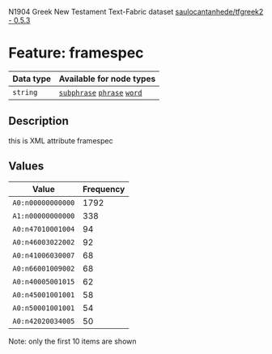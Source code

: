 <p>N1904 Greek New Testament Text-Fabric dataset <a href="https://github.com/saulocantanhede/tfgreek2">saulocantanhede/tfgreek2 - 0.5.3</a></p>

<h1>Feature: framespec</h1>

<table>
<thead>
<tr>
  <th>Data type</th>
  <th>Available for node types</th>
</tr>
</thead>
<tbody>
<tr>
  <td><code>string</code></td>
  <td><A HREF="featurebynodetype.md#subphrase"><code>subphrase</code></A> <A HREF="featurebynodetype.md#phrase"><code>phrase</code></A> <A HREF="featurebynodetype.md#word"><code>word</code></A></td>
</tr>
</tbody>
</table>

<h2>Description</h2>

<p>this is XML attribute framespec</p>

<h2>Values</h2>

<table>
<thead>
<tr>
  <th>Value</th>
  <th>Frequency</th>
</tr>
</thead>
<tbody>
<tr>
  <td><code>A0:n00000000000</code></td>
  <td>1792</td>
</tr>
<tr>
  <td><code>A1:n00000000000</code></td>
  <td>338</td>
</tr>
<tr>
  <td><code>A0:n47010001004</code></td>
  <td>94</td>
</tr>
<tr>
  <td><code>A0:n46003022002</code></td>
  <td>92</td>
</tr>
<tr>
  <td><code>A0:n41006030007</code></td>
  <td>68</td>
</tr>
<tr>
  <td><code>A0:n66001009002</code></td>
  <td>68</td>
</tr>
<tr>
  <td><code>A0:n40005001015</code></td>
  <td>62</td>
</tr>
<tr>
  <td><code>A0:n45001001001</code></td>
  <td>58</td>
</tr>
<tr>
  <td><code>A0:n50001001001</code></td>
  <td>54</td>
</tr>
<tr>
  <td><code>A0:n42020034005</code></td>
  <td>50</td>
</tr>
</tbody>
</table>

<p>Note: only the first 10 items are shown</p>
